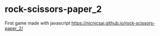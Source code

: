 # rock-scissors-paper_2
First game made with javascript
https://nicnicsai.github.io/rock-scissors-paper_2/
